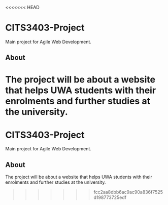 <<<<<<< HEAD
# CITS3403-Project

Main project for Agile Web Development.

## About

The project will be about a website that helps UWA students with their enrolments and further studies at the university. 
=======
# CITS3403-Project

Main project for Agile Web Development.

## About

The project will be about a website that helps UWA students with their enrolments and further studies at the university.
>>>>>>> fcc2aa8dbb6ac9ac90a836f7525d198773725edf
